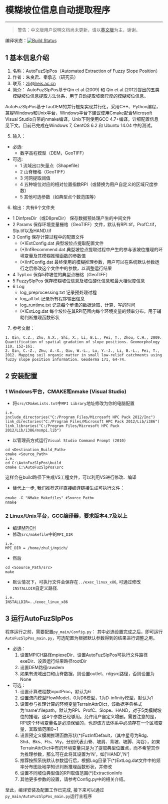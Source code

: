# 模糊坡位信息自动提取程序
----------------

> 警告：中文版用户说明文档尚未更新，请以[英文版](https://github.com/lreis2415/AutoFuzSlpPos/blob/master/README.md)为主，谢谢。

编译状态：[![Build Status](https://travis-ci.org/lreis2415/AutoFuzSlpPos.svg?branch=master)](https://travis-ci.org/lreis2415/AutoFuzSlpPos)

## 1 基本信息介绍

1. 名称：AutoFuzSlpPos（Automated Extraction of Fuzzy Slope Position）
2. 作者：朱良君、秦承志（研究员）
3. 联系：zlj@lreis.ac.cn
4. 简介：
AutoFuzSlpPos基于Qin et al.(2009) 和 Qin et al.(2012)提出的五类模糊坡位信息提取方法体系，用于自动提取坡面尺度的模糊坡位信息。

 AutoFuzSlpPos基于TauDEM的并行框架实现并行化，采用C++、Python编程，兼容Windows和Unix平台，Windows平台下建议使用Cmake配合Microsoft Visual Studio自带的nmake编译，Unix下则使用GCC 4.7+编译。详细配置信息见下文。目前已完成在Windows 7, CentOS 6.2 和 Ubuntu 14.04 中的测试。

5. 输入：
 + 必选: 
   + 数字高程模型（DEM，GeoTIFF）
 + 可选:
   + 1 流域出口矢量点（Shapefile）
    + 2 山脊栅格（GeoTIFF）
    + 3 河网提取阈值
    + 4 五种坡位对应的相对位置指数RPI（或替换为用户自定义的区域尺度参数）
    + 5 其他可选参数（如典型点个数范围等）
6. 输出：共有6个文件夹
 + 1 DinfpreDir（或D8preDir） 保存数据预处理产生的中间文件
 + 2 Params	保存环境变量栅格（GeoTIFF）文件，默认有RPI.tif，ProfC.tif，Slp.tif以及HAND.tif
 + 3 Config	保存计算过程中的配置文件
   + (*)ExtConfig.dat 典型坡位点提取配置文件
    + (*)InfRecommend.dat 典型坡位点提取过程中产生的参与该坡位推理的环境变量及其模糊推理函数的参数值
    + (*)InfConfig.dat 最终使用的模糊推理参数，用户可以在系统默认参数运行之后修改这个文件中的参数，以调整运行结果
 + 4 TypLoc	保存5种坡位的典型点栅格（GeoTIFF）
 + 5 FuzzySlpPos 保存模糊坡位信息及坡位硬化信息和最大相似度信息
 + 6 Log 
   + log_preprocessing.txt 记录预处理过程
    + log_all.txt 记录所有程序输出信息
    + log_runtime.txt 记录每个步骤的数据读取、计算、写的时间
    + (*)ExtLog.dat 每个坡位在其RPI范围内每个环境变量的频率分布，用于辅助判断推理函数形状

7. 参考文献：
~~~
1. Qin, C.Z., Zhu, A.X., Shi, X., Li, B.L., Pei, T., Zhou, C.H., 2009. Quantification of spatial gradation of slope positions. Geomorphology 110, 152-161.
2. Qin, C.-Z., Zhu, A.-X., Qiu, W.-L., Lu, Y.-J., Li, B.-L., Pei, T., 2012. Mapping soil organic matter in small low-relief catchments using fuzzy slope position information. Geoderma 171, 64-74.
~~~

## 2 安装配置

### 1 Windows平台，CMAKE和nmake (Visual Studio)
+ 将`src/CMakeLists.txt`中`MPI Library`地址修改为你的电脑配置
~~~
i.e.
include_directories("C:/Program Files/Microsoft HPC Pack 2012/Inc")
link_directories("C:/Program Files/Microsoft HPC Pack 2012/Lib/i386")
link_libraries("C:/Program Files/Microsoft HPC Pack 2012/Lib/i386/msmpi.lib")
~~~
+ 以管理员方式运行`Visual Studio Command Prompt (2010)`
~~~
cd <Destination_Build_Path>
cmake <Source_Path>
i.e. 
cd C:\AutoFuzSlpPos\build
cmake C:\AutoFuzSlpPos\src
~~~
这样会在build路径下生成VS工程文件，可以利用VS进行修改、编译
+ 替代上一步, 我们推荐这样直接编译链接生成可执行文件：
~~~
cmake -G "NMake Makefiles" 《Source_Path>
nmake
~~~	
### 2 Linux/Unix平台，GCC编译器，要求版本4.7及以上
+ 编译[MPICH](http://www.mpich.org/downloads/)
+ 修改`src/makefile`中的`MPI_DIR`
~~~
i.e.
MPI_DIR = /home/zhulj/mpich/
~~~
+ 然后
~~~
cd <Soource_Path/src>
make
~~~
+ 默认情况下，可执行文件会保存在`../exec_linux_x86`, 可通过修改`INSTALLDIR`自定义路径.
~~~
i.e.
INSTALLDIR=../exec_linux_x86
~~~

## 3 运行AutoFuzSlpPos

程序运行之前，需要配置`py_main/Config.py`：
其中必选设置完成之后，即可运行`AutoFuzSlpPos_main.py`，可选配置为根据默认参数得到的结果进行调整之用。
+ 必选：
  1. 设置MPICH路径mpiexeDir、设置AutoFuzSlpPos可执行文件路径exeDir、设置运行结果路径rootDir
  2. 设置DEM路径rawdem
  3. 如果有流域出口和山脊数据，则设置outlet、rdgsrc路径，否则设置为None
+ 可选：
  1. 设置计算进程数inputProc，默认为6
  2. 设置流向模型FlowModel，0为D8模型，1为D-infinity模型，默认为1
  3. 设置参与推理计算的环境变量TerrainAttrDict，该数据字典格式为‘name’:filepath，默认为RPI、ProfC、Slope、HAND，对于5类模糊坡位的推理，这4个参数已经够用。允许用户自定义增删。需要注意的是，RPI这个环境变量名是必须保留的，也即该方法体系中必须存在一个区域变量，其取值范围0~1
  4. 设置预定义模糊推理函数形状(*)FuzInfDefault，（其中星号为Rdg、Shd、Bks、Fts、Vly，分别代表山脊、坡肩、背坡、坡脚、沟谷），如果TerrainAttrDict中有的环境变量只是为了提取典型位置点，而不希望其作为推理参数，那么可在此将其设置为‘N’，如['HAND','N']
  5. 推荐按照系统默认参数运行后，根据Log目录下(*)ExtLog.dat文件中的频率分布图及地学知识判断推理函数形状，并修改
  6. 设置不同坡位典型值的RPI取值范围(*)ExtractionInfo
  7. 其他更多参数的设置，请参考Config.py中的相关介绍。
 
至此，编译安装及配置工作已完成, 接下来可以通过`py_main/AutoFuzSlpPos_main.py`运行主程序